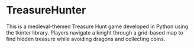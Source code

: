 # TreasureHunter
This is a medieval-themed Treasure Hunt game developed in Python using the tkinter library. Players navigate a knight through a grid-based map to find hidden treasure while avoiding dragons and collecting coins.

